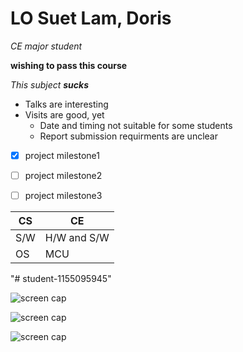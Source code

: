 
# LO Suet Lam, Doris

*CE major student*

**wishing to pass this course**

_This subject **sucks**_

* Talks are interesting
* Visits are good, yet
  * Date and timing not suitable for some students
  * Report submission requirments are unclear

- [x] project milestone1
- [ ] project milestone2
- [ ] project milestone3


CS | CE
------------ | -------------
S/W  | H/W and S/W
OS | MCU
"# student-1155095945" 

![screen cap](C:\Users\Doris\Documents\GitHub\repo\sc0.jpeg)

![screen cap](C:\Users\Doris\Documents\GitHub\repo\sc1.jpeg)

![screen cap](C:\Users\Doris\Documents\GitHub\repo\sc2.jpeg)
